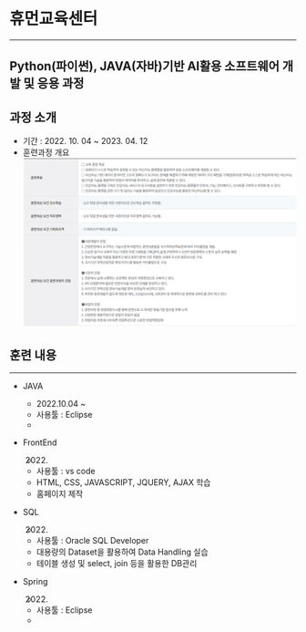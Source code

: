 # 휴먼교육센터
---
## Python(파이썬), JAVA(자바)기반 AI활용 소프트웨어 개발 및 응용 과정
## 과정 소개
+ 기간 : 2022. 10. 04 ~ 2023. 04. 12
+ 훈련과정 개요
![introduce](./introduce.png)


## 훈련 내용
---
+ JAVA
    + 2022.10.04 ~ 
    + 사용툴 : Eclipse
    + 

+ FrontEnd
    + 2022.
    + 사용툴 : vs code
    + HTML, CSS, JAVASCRIPT, JQUERY, AJAX 학습
    + 홈페이지 제작

+ SQL
    + 2022.
    + 사용툴 : Oracle SQL Developer
    + 대용량의 Dataset을 활용하여 Data Handling 실습
    + 테이블 생성 및 select, join 등을 활용한 DB관리

+ Spring
    + 2022.
    + 사용툴 : Eclipse
    + 